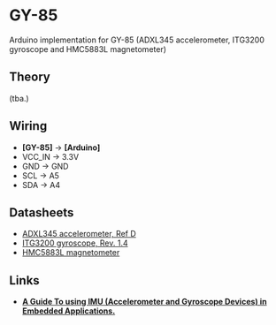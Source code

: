 # GY-85

Arduino implementation for GY-85 (ADXL345 accelerometer, ITG3200 gyroscope and HMC5883L magnetometer)

## Theory

(tba.)

## Wiring

- **[GY-85]** -> **[Arduino]**
- VCC_IN -> 3.3V
- GND -> GND
- SCL -> A5
- SDA -> A4

## Datasheets

- [ADXL345 accelerometer, Ref D](http://www.analog.com/static/imported-files/data_sheets/ADXL345.pdf)
- [ITG3200 gyroscope, Rev. 1.4](https://www.sparkfun.com/datasheets/Sensors/Gyro/PS-ITG-3200-00-01.4.pdf)
- [HMC5883L magnetometer](http://dlnmh9ip6v2uc.cloudfront.net/datasheets/Sensors/Magneto/HMC5883L-FDS.pdf)

## Links

- **[A Guide To using IMU (Accelerometer and Gyroscope Devices) in Embedded Applications.](http://www.starlino.com/imu_guide.html)**
